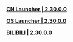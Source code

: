 **[CN Launcher | 2.30.0.0](https://autopatchcn.bhsr.com/client/cn/20231103100104_7AysjJXfBYJGzLBS/gw_PC/StarRail_setup_20231113.exe)**

**[OS Launcher | 2.30.0.0](https://download-porter.hoyoverse.com/download-porter/2023/11/07/HSR1.5_Setup_O.exe)**

**[BILIBILI | 2.30.0.0](https://pkg.biligame.com/games/StarRail_setup_20231113/836097/StarRail_setup_20231113.exe)**